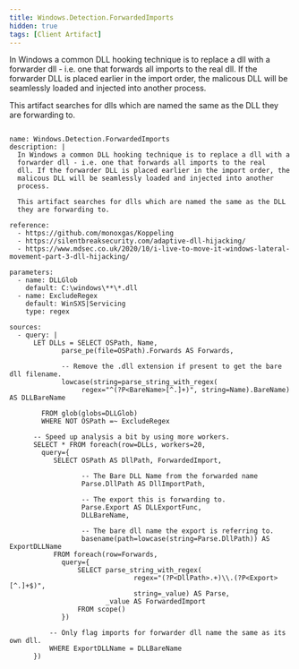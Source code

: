 ```yaml
---
title: Windows.Detection.ForwardedImports
hidden: true
tags: [Client Artifact]
---
```


In Windows a common DLL hooking technique is to replace a dll with a
forwarder dll - i.e. one that forwards all imports to the real
dll. If the forwarder DLL is placed earlier in the import order, the
malicous DLL will be seamlessly loaded and injected into another
process.

This artifact searches for dlls which are named the same as the DLL
they are forwarding to.


<pre><code class="language-yaml">
name: Windows.Detection.ForwardedImports
description: |
  In Windows a common DLL hooking technique is to replace a dll with a
  forwarder dll - i.e. one that forwards all imports to the real
  dll. If the forwarder DLL is placed earlier in the import order, the
  malicous DLL will be seamlessly loaded and injected into another
  process.

  This artifact searches for dlls which are named the same as the DLL
  they are forwarding to.

reference:
  - https://github.com/monoxgas/Koppeling
  - https://silentbreaksecurity.com/adaptive-dll-hijacking/
  - https://www.mdsec.co.uk/2020/10/i-live-to-move-it-windows-lateral-movement-part-3-dll-hijacking/

parameters:
  - name: DLLGlob
    default: C:\windows\**\*.dll
  - name: ExcludeRegex
    default: WinSXS|Servicing
    type: regex

sources:
  - query: |
      LET DLLs = SELECT OSPath, Name,
             parse_pe(file=OSPath).Forwards AS Forwards,

             -- Remove the .dll extension if present to get the bare dll filename.
             lowcase(string=parse_string_with_regex(
                  regex=&quot;^(?P&lt;BareName&gt;[^.]+)&quot;, string=Name).BareName) AS DLLBareName

        FROM glob(globs=DLLGlob)
        WHERE NOT OSPath =~ ExcludeRegex

      -- Speed up analysis a bit by using more workers.
      SELECT * FROM foreach(row=DLLs, workers=20,
        query={
           SELECT OSPath AS DllPath, ForwardedImport,

                  -- The Bare DLL Name from the forwarded name
                  Parse.DllPath AS DllImportPath,

                  -- The export this is forwarding to.
                  Parse.Export AS DLLExportFunc,
                  DLLBareName,

                  -- The bare dll name the export is referring to.
                  basename(path=lowcase(string=Parse.DllPath)) AS ExportDLLName
           FROM foreach(row=Forwards,
             query={
                 SELECT parse_string_with_regex(
                               regex=&quot;(?P&lt;DllPath&gt;.+)\\.(?P&lt;Export&gt;[^.]+$)&quot;,
                               string=_value) AS Parse,
                        _value AS ForwardedImport
                 FROM scope()
             })

          -- Only flag imports for forwarder dll name the same as its own dll.
          WHERE ExportDLLName = DLLBareName
      })

</code></pre>

